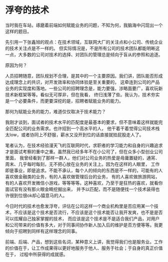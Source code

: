 # 浮夸的技术
当时我在车站，琢磨着前端如何赋能业务的问题，不知为何，我脑海中闪现出一个这样的题目。  

先引用一下张鑫旭的观点：在技术领域，互联网大厂的关注点和小公司、传统企业的技术关注点是不一样的。
但实际情况是，不是所有公司的技术团队都能明晰这一点，大多数的公司对技术的选择、对团队的管理总是倾向于盲从的参照和追逐。  

原因为何？  

人员招聘随意，团队规划不合理，是其中的一个主要原因。我们讲，团队能否形成达成理念上的共识，对开发效率和协同体验是至关重要的，
这牵连到公司的产品业务的实现度和落地。一些公司的招聘理念是，能力要强，涉略面要广，喜欢玩新技术新框架等等。看似无可厚非，但在我看，
终归浅薄了些。我认为，技术夯实是一个必要条件，而更要深挖的是，招聘者赋能业务的能力。  

那何为赋能业务的能力，难道仅仅取决于技术能力？  

我刚才谈到，面试者的技术水平的匹配度是最基本的要求，但不意味着这样就能完全匹配公司的业务需求。也许招到一个高水平的人，
他干着干着觉得公司技术栈太low，或者协同上不舒服，薪水又没开到位的话直接就拍屁股走人了。  

笔者认为，在技术经验漫天飞的互联网时代，求职者的学习能力和自身的兴趣追求才是面试考察的重中之重。虽然我已经多年不在小公司了，但在众多小型创业公司里面，
我曾经看到了那样一群人，他们对公司业务的热爱是毋庸置疑的，通宵、周末、几乎每时每刻，无不把心放在业务的关注上。因为在这样的人眼里，
工作即是事业，即是追求。不能不承认，每个人的倾向的东西是不一样的，可能有的人喜欢做金融类的业务，有的人喜欢做管理后台的业务，
有的人喜欢做旅游网站，有的人喜欢开发微信小游戏，等等等等。这种喜欢，乃至于是狂热的喜欢，就看你面试官有没有那火眼金睛挖掘出来，
并予以匹配，而不是随便找一个技术装得也许很到位很ok却心猿意马的人。  

今日时代的技术也愈发浮夸，评估在公司这样一个商业机构里是否应用某一个技术，不应该是这个技术是否流行，不应该是这个技术能否让我开发爽，也不是是否可以炫耀自己独家掌握的技术，
而应该是这个技术是不是适合我们产品，对用户和公司带来的价值有多大，对于同事间协作新人加入后的维护是否方便等等。我更倾向于招聘到同样有这样理念的同事。  

前端、后端、产品，想到这些名词，某种意义上讲，我觉得我们也是服务业。工作的价值在于，让工作成果得以更好地服务于他人、服务于社会；于自身的真正价值在于，
过程中所获得的成就感。  










